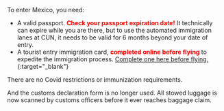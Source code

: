 To enter Mexico, you need:
* A valid passport. <span style="color:red">**Check your passport expiration date!**</span> It technically can expire while you are there, but to use the automated immigration lanes at CUN, it needs to be valid for 6 months beyond your date of entry. 
* A tourist entry immigration card, <span style="color:red">**completed online before flying**</span> to expedite the immigration process. [Complete one here before flying.](https://www.cancunairport.com/tourist-card.html){:target="_blank"}
 
There are no Covid restrictions or immunization requirements.

And the customs declaration form is no longer used. All stowed luggage is now scanned by customs officers before it ever reaches baggage claim.